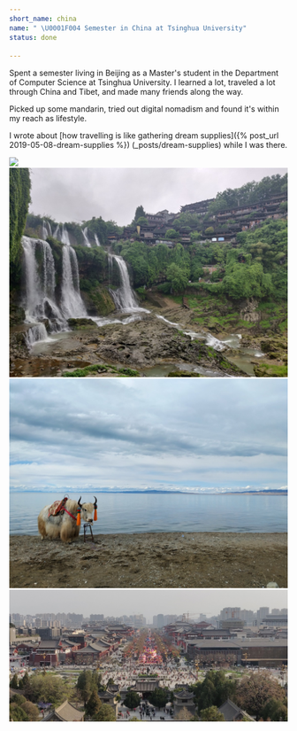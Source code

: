 ```yaml
---
short_name: china
name: " \U0001F004 Semester in China at Tsinghua University"
status: done

---
```

Spent a semester living in Beijing as a Master's student in the Department of Computer Science at Tsinghua University. I learned a lot, traveled a lot through China and Tibet, and made many friends along the way. 

Picked up some mandarin, tried out digital nomadism and found it's within my reach as lifestyle.

I wrote about [how travelling is like gathering dream supplies]({% post_url 2019-05-08-dream-supplies %})
(_posts/dream-supplies) while I was there.

![](/assets/img/buddhaxiq.jpg)
![](/assets/img/china1.jpg)
![](/assets/img/china2.jpg)
![](/assets/img/china3.jpg)


